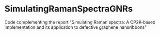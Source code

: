# SimulatingRamanSpectraGNRs
Code complementing the report "Simulating Raman spectra: A CP2K-based implementation and its application to defective graphene nanoribbons"
